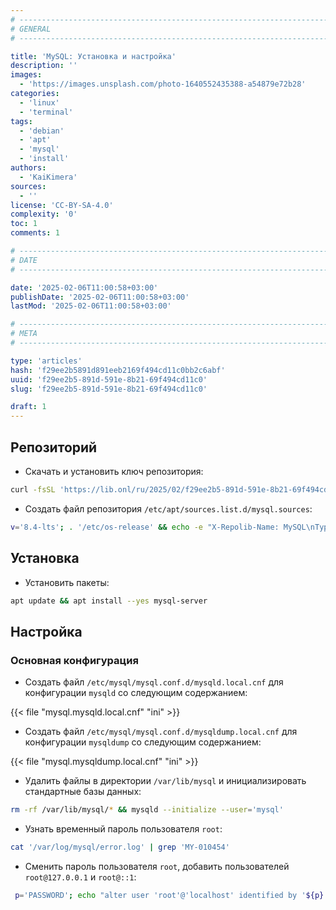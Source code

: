 ```yaml
---
# -------------------------------------------------------------------------------------------------------------------- #
# GENERAL
# -------------------------------------------------------------------------------------------------------------------- #

title: 'MySQL: Установка и настройка'
description: ''
images:
  - 'https://images.unsplash.com/photo-1640552435388-a54879e72b28'
categories:
  - 'linux'
  - 'terminal'
tags:
  - 'debian'
  - 'apt'
  - 'mysql'
  - 'install'
authors:
  - 'KaiKimera'
sources:
  - ''
license: 'CC-BY-SA-4.0'
complexity: '0'
toc: 1
comments: 1

# -------------------------------------------------------------------------------------------------------------------- #
# DATE
# -------------------------------------------------------------------------------------------------------------------- #

date: '2025-02-06T11:00:58+03:00'
publishDate: '2025-02-06T11:00:58+03:00'
lastMod: '2025-02-06T11:00:58+03:00'

# -------------------------------------------------------------------------------------------------------------------- #
# META
# -------------------------------------------------------------------------------------------------------------------- #

type: 'articles'
hash: 'f29ee2b5891d891eeb2169f494cd11c0bb2c6abf'
uuid: 'f29ee2b5-891d-591e-8b21-69f494cd11c0'
slug: 'f29ee2b5-891d-591e-8b21-69f494cd11c0'

draft: 1
---
```




<!--more-->

## Репозиторий

- Скачать и установить ключ репозитория:

```bash
curl -fsSL 'https://lib.onl/ru/2025/02/f29ee2b5-891d-591e-8b21-69f494cd11c0/mysql.asc' | gpg --dearmor -o '/etc/apt/keyrings/mysql.gpg'
```

- Создать файл репозитория `/etc/apt/sources.list.d/mysql.sources`:

```bash
v='8.4-lts'; . '/etc/os-release' && echo -e "X-Repolib-Name: MySQL\nTypes: deb\nURIs: http://repo.mysql.com/apt/${ID}\n#URIs: https://mirror.yandex.ru/mirrors/repo.mysql.com/apt/${ID}\nSuites: ${VERSION_CODENAME}\nComponents: mysql-${v}\nSigned-By: /etc/apt/keyrings/mysql.gpg\n" | tee '/etc/apt/sources.list.d/mysql.sources' > '/dev/null'
```

## Установка

- Установить пакеты:

```bash
apt update && apt install --yes mysql-server
```

## Настройка

### Основная конфигурация

- Создать файл `/etc/mysql/mysql.conf.d/mysqld.local.cnf` для конфигурации `mysqld` со следующим содержанием:

{{< file "mysql.mysqld.local.cnf" "ini" >}}

- Создать файл `/etc/mysql/mysql.conf.d/mysqldump.local.cnf` для конфигурации `mysqldump` со следующим содержанием:

{{< file "mysql.mysqldump.local.cnf" "ini" >}}

- Удалить файлы в директории `/var/lib/mysql` и инициализировать стандартные базы данных:

```bash
rm -rf /var/lib/mysql/* && mysqld --initialize --user='mysql'
```

- Узнать временный пароль пользователя `root`:

```bash
cat '/var/log/mysql/error.log' | grep 'MY-010454'
```

- Сменить пароль пользователя `root`, добавить пользователей `root@127.0.0.1` и `root@::1`:

```bash
 p='PASSWORD'; echo "alter user 'root'@'localhost' identified by '${p}'; create user 'root'@'127.0.0.1' identified by '${p}'; create user 'root'@'::1' identified by '${p}';" | mariadb --user='root' --password --connect-expired-password
```
